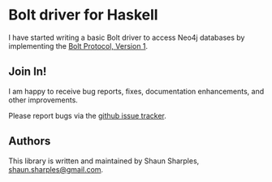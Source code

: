# Bolt driver for Haskell

I have started writing a basic Bolt driver to access Neo4j databases by
implementing the [Bolt Protocol, Version 1](http://boltprotocol.org/v1/).

## Join In!

I am happy to receive bug reports, fixes, documentation enhancements, and
other improvements.

Please report bugs via the [github issue tracker](https://github.com/bflyblue/bolt/issues).

## Authors

This library is written and maintained by Shaun Sharples, <shaun.sharples@gmail.com>.

